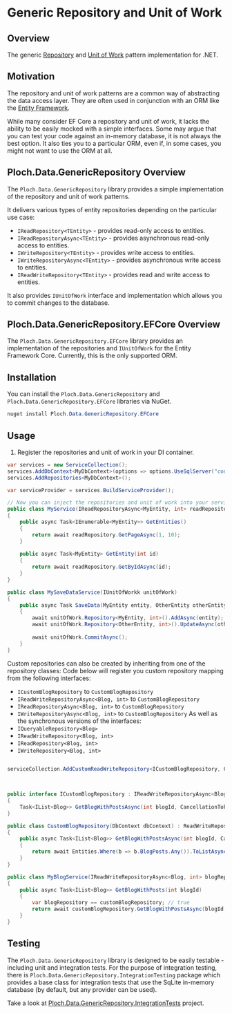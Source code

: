 # Generic Repository and Unit of Work

## Overview

The generic [Repository](https://martinfowler.com/eaaCatalog/repository.html) and
[Unit of Work](https://martinfowler.com/eaaCatalog/unitOfWork.html) pattern implementation
for .NET.

## Motivation

The repository and unit of work patterns are a common way of abstracting the data access layer.
They are often used in conjunction with an ORM like the [Entity Framework](https://docs.microsoft.com/en-us/ef/core/).

While many consider EF Core a repository and unit of work, it lacks the ability to be easily mocked with a simple
interfaces.
Some may argue that you can test your code against an in-memory database, it is not always the best option.
It also ties you to a particular ORM, even if, in some cases, you might not want to use the ORM at all.

## Ploch.Data.GenericRepository Overview

The `Ploch.Data.GenericRepository` library provides a simple implementation of the repository and unit of work patterns.

It delivers various types of entity repositories depending on the particular use case:

- `IReadRepository<TEntity>` - provides read-only access to entities.
- `IReadRepositoryAsync<TEntity>` - provides asynchronous read-only access to entities.
- `IWriteRepository<TEntity>` - provides write access to entities.
- `IWriteRepositoryAsync<TEntity>` - provides asynchronous write access to entities.
- `IReadWriteRepository<TEntity>` - provides read and write access to entities.

It also provides `IUnitOfWork` interface and implementation which allows you to commit changes to the database.

## Ploch.Data.GenericRepository.EFCore Overview

The `Ploch.Data.GenericRepository.EFCore` library provides an implementation of the repositories and `IUnitOfWork` for
the Entity Framework Core. Currently, this is the only supported ORM.

## Installation

You can install the `Ploch.Data.GenericRepository` and `Ploch.Data.GenericRepository.EFCore` libraries via NuGet.

```powershell
nuget install Ploch.Data.GenericRepository.EFCore
```

## Usage

1) Register the repositories and unit of work in your DI container.

```csharp
var services = new ServiceCollection();
services.AddDbContext<MyDbContext>(options => options.UseSqlServer("connectionString"));
services.AddRepositories<MyDbContext>();

var serviceProvider = services.BuildServiceProvider();

// Now you can inject the repositories and unit of work into your services
public class MyService(IReadRepositoryAsync<MyEntity, int> readRepository)
{
    public async Task<IEnumerable<MyEntity>> GetEntities()
    {
        return await readRepository.GetPageAsync(1, 10);
    }
    
    public async Task<MyEntity> GetEntity(int id)
    {
        return await readRepository.GetByIdAsync(id);
    }
}

public class MySaveDataService(IUnitOfWorkk unitOfWork)
{
    public async Task SaveData(MyEntity entity, OtherEntity otherEntity)
    {
        await unitOfWork.Repository<MyEntity, int>().AddAsync(entity);
        await unitOfWork.Repository<OtherEntity, int>().UpdateAsync(otherEntity);
        
        await unitOfWork.CommitAsync();
    }
}
```

Custom repositories can also be created by inheriting from one of the repository classes:
Code below will register you custom repository mapping from the following interfaces:

- `ICustomBlogRepository` to `CustomBlogRepository`
- `IReadWriteRepositoryAsync<Blog, int>` to `CustomBlogRepository`
- `IReadRepositoryAsync<Blog, int>` to `CustomBlogRepository`
- `IWriteRepositoryAsync<Blog, int>` to `CustomBlogRepository`
  As well as the synchronous versions of the interfaces:
- `IQueryableRepository<Blog>`
- `IReadWriteRepository<Blog, int>`
- `IReadRepository<Blog, int>`
- `IWriteRepository<Blog, int>`

```csharp

serviceCollection.AddCustomReadWriteRepository<ICustomBlogRepository, CustomBlogRepository, Blog, int>((collection, repositoryInterface, repositoryImpl) =>
                                                                                                                   collection.AddScoped(repositoryInterface,
                                                                                                                                        repositoryImpl));

public interface ICustomBlogRepository : IReadWriteRepositoryAsync<Blog, int>
{
    Task<IList<Blog>> GetBlogWithPostsAsync(int blogId, CancellationToken cancellationToken);
}

public class CustomBlogRepository(DbContext dbContext) : ReadWriteRepositoryAsync<Blog, int>(dbContext), ICustomBlogRepository
{
    public async Task<IList<Blog>> GetBlogWithPostsAsync(int blogId, CancellationToken cancellationToken)
    {
        return await Entities.Where(b => b.BlogPosts.Any()).ToListAsync(cancellationToken);
    }
}

public class MyBlogService(IReadWriteRepositoryAsync<Blog, int> blogRepository, ICustomBlogRepository customBlogRepository)
{
    public async Task<IList<Blog>> GetBlogWithPosts(int blogId)
    {
        var blogRepository == customBlogRepository; // true
        return await customBlogRepository.GetBlogWithPostsAsync(blogId, CancellationToken.None);
    }
}
```

## Testing

The `Ploch.Data.GenericRepository` library is designed to be easily testable - including unit and integration tests.
For the purpose of integration testing, there is `Ploch.Data.GenericRepository.IntegrationTesting` package which
provides a base class for integration tests that use the SqLite in-memory database (by default, but any provider can be
used).

Take a look
at [Ploch.Data.GenericRepository.IntegrationTests](https://github.com/mrploch/ploch-data/tree/main/tests/Data.GenericRepository/Data.GenericRepository.EFCore.IntegrationTests)
project.